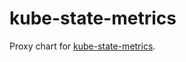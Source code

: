 # kube-state-metrics

Proxy chart for [kube-state-metrics](https://github.com/kubernetes/kube-state-metrics).
